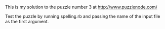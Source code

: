This is my solution to the puzzle number 3 at http://www.puzzlenode.com/

Test the puzzle by running spelling.rb and passing the name of the input file as the first argument.